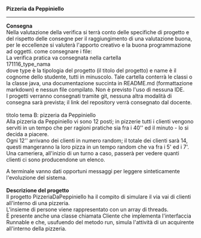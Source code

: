 <B> Pizzeria da Peppiniello </B> <HR>
<B> Consegna </B> <BR>
Nella valutazione della verifica si terrà conto delle specifiche di progetto e del rispetto delle consegne per il raggiungimento di una valutazione buona, per le eccellenze si valuterà l'apporto creativo e la buona programmazione ad oggetti.
come consegnare i file: <BR>
La verifica pratica va consegnata nella cartella <BR>
171116_type_nama <BR>
dove type è la tipologia del progetto (il titolo del progetto) e name è il cognome dello studente, tutti in minuscolo. Tale cartella conterrà le classi o la classe java, una documentazione succinta in README.md (formattazione markdown) e nessun file compilato. Non è previsto l'uso di nessuna IDE. <BR>
I progetti verranno consegnati tramite git, nessuna altra modalità di consegna sarà prevista; il link del repository verrà consegnato dal docente.
<BR> <BR>
titolo tema B: pizzeria da Peppiniello
<BR>
    Alla pizzeria da Peppiniello vi sono 12 posti; in pizzerie tutti i clienti vengono serviti in un tempo che per ragioni pratiche sia fra i 40'' ed il minuto - lo si decida a piacere. <BR>
    Ogni 12'' arrivano dei clienti in numero random; il totale dei clienti sarà 14, questi mangeranno la loro pizza in un tempo random che va fra i 5' ed i 7'. <BR>
    Una cameriera, all'inizio di un turno a caso, passerà per vedere quanti clienti ci sono producendone un elenco. <BR>


A terminale vanno dati opportuni messaggi per leggere sinteticamente l'evoluzione del sistema. <BR> <BR>
<B> Descrizione del progetto </B> <BR>
Il progetto PizzeriaDaPeppiniello ha il compito di simulare il via vai di clienti all'interno di una pizzeria. <BR>
L'insieme di persone viene rappresentato con un array di threads. <BR>
È presente anche una classe chiamata Cliente che implementa l'interfaccia Runnable e che, usufuendo del metodo run, simula l'attività di un acquirente all'interno della pizzeria.
